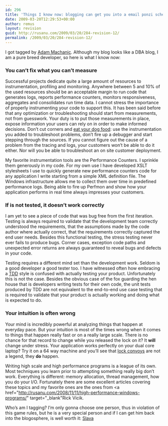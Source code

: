 ```yaml
---
id: 296
title: 'Things I know now: blogging can get you into a email ponzi scheme'
date: 2009-03-20T12:29:53+00:00
author: remus
layout: revision
guid: http://rusanu.com/2009/03/20/284-revision-12/
permalink: /2009/03/20/284-revision-12/
---
```

I got tagged by <a href="http://sqlblog.com/blogs/adam_machanic/archive/2009/03/16/things-i-know-now.aspx" target="_blank">Adam Machanic</a>. Although my blog looks like a DBA blog, I am a pure breed developer, so here is what I know now:

### You can&#8217;t fix what you can&#8217;t measure

Successful projects dedicate quite a large amount of resources to instrumentation, profiling and monitoring. Anywhere between 5 and 10% of the used resources should be an acceptable margin to run code that generates logs, reports performance counters, monitors responsiveness, aggregates and consolidates run time data. I cannot stress the importance of properly instrumenting your code to support this. It has been said before that any optimization or troubleshooting should start from measurements, not from guesswork. Your duty is to put those measurements in place, expose information your users can rely on in order to make informed decisions. Don&#8217;t cut corners and <a href="http://en.wikipedia.org/wiki/Eat_one%27s_own_dog_food" target="_blank">eat your dog food</a>: use the instrumentation you added to troubleshoot problems, don&#8217;t fire up a debugger and start stepping through the sources. If you cannot figure out the cause of a problem from the tracing and logs, your customers won&#8217;t be able to do it either. Nor will you be able to troubleshoot an on site customer deployment.

My favorite instrumentation tools are the Performance Counters. I sprinkle them generously in my code. For my own use I have developed XSLT stylesheets I use to quickly generate new performance counters code for any application I write starting from a simple XML definition file. The Windows infrastructure allows me to collect them over time in predefined performance logs. Being able to fire up Perfmon and show how your application performs in real time always impresses your customers.

### If is not tested, it doesn&#8217;t work correctly

I am yet to see a piece of code that was bug free from the first iteration. Testing is always required to validate that the development team correctly understood the requirements, that the assumptions made by the code author where actually correct, that the requirements correctly captured the end user needs. Besides this functional testing, the stress testing never ever fails to produce bugs. Corner cases, exception code paths and unexpected error returns are always guaranteed to reveal bugs and defects in your code.

Testing requires a different mind set than the development work. Seldom is a good developer a good tester too. I have witnessed often how embracing a <a href="http://en.wikipedia.org/wiki/Test-driven_development" target="_blank">TDD</a> style is confused with actually testing your product. Unfortunately this is not the case. Besides the obvious case of the fox guarding the hen house that is developers writing tests for their own code, the unit tests produced by TDD are not equivalent to the end-to-end use case testing that is required to validate that your product is actually working and doing what is expected to do.

### Your intuition is often wrong

Your mind is incredibly powerful at analyzing things that happen at everyday pace. But your intuition is most of the times wrong when it comes to things that happen really fast or on a really large scale. There is no chance for that record to change while you released the lock on it? It **will** change under stress. Your application works perfectly on your dual core laptop? Try it on a 64 way machine and you&#8217;ll see that <a href="http://en.wikipedia.org/wiki/Lock_convoy" target="_blank">lock convoys</a> are not a legend, they **do** happen.

Writing high scale and high performance programs is a league of its own. Most techniques you learn prior to attempting something really big don&#8217;t work. Everything is different: memory allocation, thread management, how you do your I/O. Fortunately there are some excellent articles covering these topics and my favorite ones are the ones from <a href="http://rusanu.com/2008/11/11/high-performance-windows-programs/" target="_blank"Rick Vicik</a>.

Who&#8217;s am I tagging? I&#8217;m only gonna choose one person, thus in violation of this game rules, but he is a very special person and if I can get him back into the blogosphere, is well worth it: <a href="http://blogs.msdn.com/slavao/" target="_blank">Slava</a>